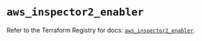 # `aws_inspector2_enabler`

Refer to the Terraform Registry for docs: [`aws_inspector2_enabler`](https://registry.terraform.io/providers/hashicorp/aws/6.11.0/docs/resources/inspector2_enabler).
